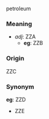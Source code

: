 petroleum
### Meaning
+ _adj_: ZZA
    + __eg__: ZZB

### Origin

ZZC

### Synonym

__eg__: ZZD

+ ZZE


